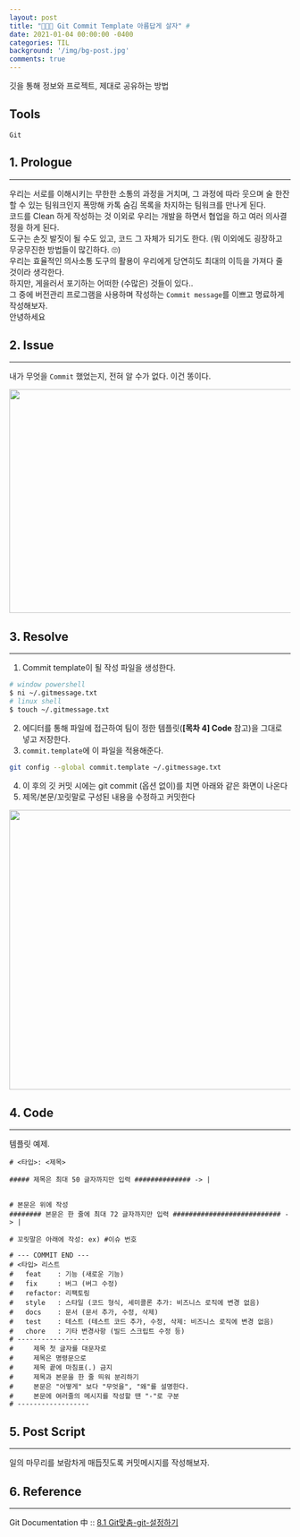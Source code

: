```yaml
---
layout: post
title: "👨🏻‍💻 Git Commit Template 아름답게 살자" # 
date: 2021-01-04 00:00:00 -0400
categories: TIL
background: '/img/bg-post.jpg'
comments: true
---
```

깃을 통해 정보와 프로젝트, 제대로 공유하는 방법

## Tools
`Git`

## 1. Prologue
---
우리는 서로를 이해시키는 무한한 소통의 과정을 거치며, 그 과정에 따라 웃으며 술 한잔 할 수 있는 팀워크인지 폭망해 카톡 숨김 목록을 차지하는 팀워크를 만나게 된다.  
코드를 Clean 하게 작성하는 것 이외로 우리는 개발을 하면서 협업을 하고 여러 의사결정을 하게 된다.    
도구는 손짓 발짓이 될 수도 있고, 코드 그 자체가 되기도 한다. (뭐 이외에도 굉장하고 무궁무진한 방법들이 많긴하다. 🙄)  
우리는 효율적인 의사소통 도구의 활용이 우리에게 당연히도 최대의 이득을 가져다 줄 것이라 생각한다.  
하지만, 게을러서 포기하는 어떠한 (수많은) 것들이 있다..  
그 중에 버전관리 프로그램을 사용하며 작성하는 `Commit message`를 이쁘고 명료하게 작성해보자.  
안녕하세요

## 2. Issue
---
내가 무엇을 `Commit` 했었는지, 전혀 알 수가 없다. 이건 똥이다.
<p align="center"><img src="https://user-images.githubusercontent.com/26760693/103532788-363b8800-4ecf-11eb-8429-f39a62c129e8.png" width="700" height="400"></p>  

## 3. Resolve
---

1. Commit template이 될 작성 파일을 생성한다.
```bash
# window powershell
$ ni ~/.gitmessage.txt
# linux shell
$ touch ~/.gitmessage.txt
```
2. 에디터를 통해 파일에 접근하여 팀이 정한 템플릿(**[목차 4] Code** 참고)을 그대로 넣고 저장한다.  
3. `commit.template`에 이 파일을 적용해준다.
```bash
git config --global commit.template ~/.gitmessage.txt
```
4. 이 후의 깃 커밋 시에는 git commit (옵션 없이)를 치면 아래와 같은 화면이 나온다  
5. 제목/본문/꼬릿말로 구성된 내용을 수정하고 커밋한다
<p align='center'><img src="https://user-images.githubusercontent.com/26760693/103534155-b531c000-4ed1-11eb-8d29-1e2c0df910e0.png" width="700" height="500"></p>  


 
## 4. Code 
---
템플릿 예제.
```shell
# <타입>: <제목>

##### 제목은 최대 50 글자까지만 입력 ############## -> |


# 본문은 위에 작성
######## 본문은 한 줄에 최대 72 글자까지만 입력 ########################### -> |

# 꼬릿말은 아래에 작성: ex) #이슈 번호

# --- COMMIT END ---
# <타입> 리스트
#   feat    : 기능 (새로운 기능)
#   fix     : 버그 (버그 수정)
#   refactor: 리팩토링
#   style   : 스타일 (코드 형식, 세미콜론 추가: 비즈니스 로직에 변경 없음)
#   docs    : 문서 (문서 추가, 수정, 삭제)
#   test    : 테스트 (테스트 코드 추가, 수정, 삭제: 비즈니스 로직에 변경 없음)
#   chore   : 기타 변경사항 (빌드 스크립트 수정 등)
# ------------------
#     제목 첫 글자를 대문자로
#     제목은 명령문으로
#     제목 끝에 마침표(.) 금지
#     제목과 본문을 한 줄 띄워 분리하기
#     본문은 "어떻게" 보다 "무엇을", "왜"를 설명한다.
#     본문에 여러줄의 메시지를 작성할 땐 "-"로 구분
# ------------------
```  
## 5. Post Script
---
일의 마무리를 보람차게 매듭짓도록 커밋메시지를 작성해보자.
## 6. Reference
---
Git Documentation 中 :: [8.1 Git맞춤-git-설정하기](!https://git-scm.com/book/ko/v2/Git%EB%A7%9E%EC%B6%A4-Git-%EC%84%A4%EC%A0%95%ED%95%98%EA%B8%B0)